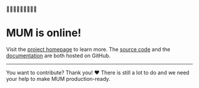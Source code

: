 
🎉🎉🎉🎉🎉🎉🎉🎉🎉

# MUM is online!

Visit the [project homepage](https://mum-project.github.io/docs/) to learn more.
The [source code](https://github.com/mum-project/mum) and the [documentation](https://github.com/mum-project/docs)
are both hosted on GitHub.

---

You want to contribute? Thank you! ❤️ There is still a lot to do and we need your help to make MUM production-ready.
